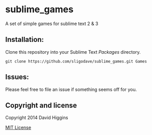 sublime_games
=============

A set of simple games for sublime text 2 &amp; 3

## Installation:

Clone this repository into your Sublime Text *Packages* directory.

    git clone https://github.com/sligodave/sublime_games.git Games

## Issues:

Please feel free to file an issue if something seems off for you.

## Copyright and license

Copyright 2014 David Higgins

[MIT License](LICENSE)

